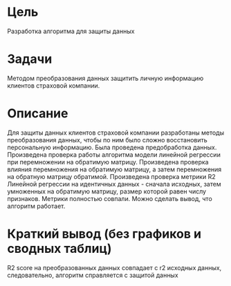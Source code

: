  # Цель
Разработка алгоритма для защиты данных

# Задачи
Методом преобразования данных защитить личную информацию клиентов страховой компании.

# Описание
Для защиты данных клиентов страховой компании разработаны методы преобразования данных, чтобы по ним было сложно восстановить персональную информацию. Была проведена предобработка данных. Произведена проверка работы алгоритма модели линейной регрессии при перемножении на обратимую матрицу. Произведена проверка влияния перемножения на обратимую матрицу, а затем перемножения на обратную матрицу обратимой. Произведена проверка метрики R2 Линейной регрессии на идентичных данных - сначала исходных, затем умноженных на обратимую матрицу, размер которой равен числу признаков. Метрики полностью совпали. Можно сделать вывод, что алгоритм работает.

# Краткий вывод (без графиков и сводных таблиц)
R2 score на преобразованных данных совпадает с r2 исходных данных, следовательно, алгоритм справляется с защитой данных

